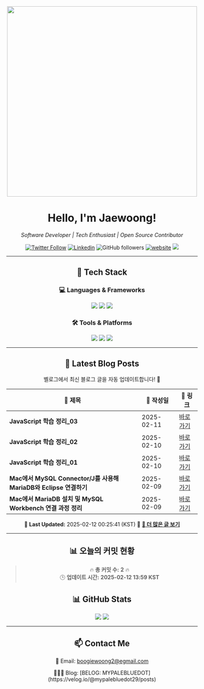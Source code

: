 
<div align="center">
<img src="https://github.com/Jaewoong-Hwang/Jaewoong-Hwang/blob/main/Character.gif" width="500">

<h1>
 Hello, I'm Jaewoong! 
</h1>

<p><em>Software Developer | Tech Enthusiast | Open Source Contributor</em></p>

[![Twitter Follow](https://img.shields.io/twitter/follow/YOUR_TWITTER_HANDLE?label=Follow)](https://twitter.com/YOUR_TWITTER_HANDLE)
[![Linkedin](https://img.shields.io/badge/-LinkedIn-blue?style=flat-square&logo=Linkedin&logoColor=white&link=https://www.linkedin.com/in/YOUR_LINKEDIN/)](https://www.linkedin.com/in/YOUR_LINKEDIN/)
![GitHub followers](https://img.shields.io/github/followers/YOUR_GITHUB_USERNAME?label=Follow&style=social)
[![website](https://img.shields.io/badge/Website-46a2f1.svg?&style=flat-square&logo=Google-Chrome&logoColor=white&link=https://yourwebsite.com/)](https://yourwebsite.com/)
![](https://visitor-badge.glitch.me/badge?page_id=YOUR_GITHUB_USERNAME.YOUR_GITHUB_USERNAME)

---

## 🚀 Tech Stack
### 💻 Languages & Frameworks
<p>
  <img src="https://img.shields.io/badge/Python-3776AB?style=for-the-badge&logo=python&logoColor=white"/>
  <img src="https://img.shields.io/badge/JavaScript-F7DF1E?style=for-the-badge&logo=javascript&logoColor=black"/>
  <img src="https://img.shields.io/badge/TypeScript-3178C6?style=for-the-badge&logo=typescript&logoColor=white"/>
</p>

### 🛠 Tools & Platforms
<p>
  <img src="https://img.shields.io/badge/Docker-2496ED?style=for-the-badge&logo=docker&logoColor=white"/>
  <img src="https://img.shields.io/badge/GitHub-181717?style=for-the-badge&logo=github&logoColor=white"/>
  <img src="https://img.shields.io/badge/AWS-232F3E?style=for-the-badge&logo=amazon-aws&logoColor=white"/>
</p>




---



## 📝 Latest Blog Posts
 벨로그에서 최신 블로그 글을 자동 업데이트합니다! 🚀

<!-- BLOG-POST-LIST:START -->
| 📝 제목 | 📅 작성일 | 🔗 링크 |
|---------|------------------|---------|
| **JavaScript 학습 정리_03** | 2025-02-11 | [바로가기](https://velog.io/@mypalebluedot29/JavaScript-객체-및-배열-조작) |
| **JavaScript 학습 정리_02** | 2025-02-10 | [바로가기](https://velog.io/@mypalebluedot29/JavaScript-학습-정리-yl5s993v) |
| **JavaScript 학습 정리_01** | 2025-02-10 | [바로가기](https://velog.io/@mypalebluedot29/JavaScript-학습-정리) |
| **Mac에서 MySQL Connector/J를 사용해 MariaDB와 Eclipse 연결하기** | 2025-02-09 | [바로가기](https://velog.io/@mypalebluedot29/Mac에서-MySQL-ConnectorJ를-사용해-MariaDB와-Eclipse-연결하기) |
| **Mac에서 MariaDB 설치 및 MySQL Workbench 연결 과정 정리** | 2025-02-09 | [바로가기](https://velog.io/@mypalebluedot29/Mac에서-MariaDB-설치-및-MySQL-Workbench-연결-과정-정리) |

📅 **Last Updated:** 2025-02-12 00:25:41 (KST)
🔗 **[📖 더 많은 글 보기](https://velog.io/@mypalebluedot29)**
<!-- BLOG-POST-LIST:END -->




---











## 📊 오늘의 커밋 현황
> 🔥 **총 커밋 수:** **2** 🔥  
> 🕒 **업데이트 시간:** **2025-02-12 13:59 KST**

## 📊 GitHub Stats
<p align="center">
  <img src="https://github-readme-stats.vercel.app/api?username=Jaewoong-Hwang&show_icons=true&theme=tokyonight"/>
  <img src="https://github-readme-streak-stats.herokuapp.com/?user=Jaewoong-Hwang&theme=tokyonight"/>
</p>


---

## 📫 Contact Me
 📧 Email: boogiewoong2@egmail.com 
<p>🧑🏻‍💻 Blog: [BELOG: MYPALEBLUEDOT](https://velog.io/@mypalebluedot29/posts)</p>
</div>




